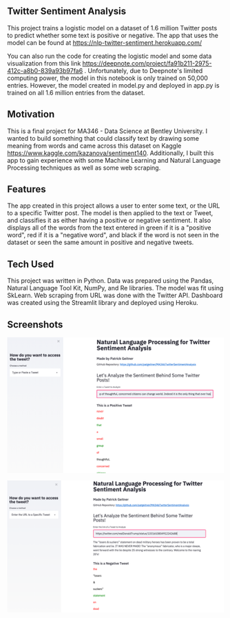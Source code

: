 ## Twitter Sentiment Analysis
This project trains a logistic model on a dataset of 1.6 million Twitter posts to predict whether some text is positive or negative. The app that uses the model can be found at https://nlp-twitter-sentiment.herokuapp.com/

You can also run the code for creating the logistic model and some data visualization from this link https://deepnote.com/project/fa91b211-2975-412c-a8b0-839a93b97fa6 . Unfortunately, due to Deepnote's limited computing power, the model in this notebook is only trained on 50,000 entries. However, the model created in model.py and deployed in app.py is trained on all 1.6 million entries from the dataset.

## Motivation
This is a final project for MA346 - Data Science at Bentley University. I wanted to build something that could classify text by drawing some meaning from words and came across this dataset on Kaggle https://www.kaggle.com/kazanova/sentiment140. Additionally, I built this app to gain experience with some Machine Learning and Natural Language Processing techniques as well as some web scraping.

## Features
The app created in this project allows a user to enter some text, or the URL to a specific Twitter post. The model is then applied to the text or Tweet, and classifies it as either having a positive or negative sentiment. It also displays all of the words from the text entered in green if it is a "positive word", red if it is a "negative word", and black if the word is not seen in the dataset or seen the same amount in positive and negative tweets.

## Tech Used
This project was written in Python. Data was prepared using the Pandas, Natural Language Tool Kit, NumPy, and Re libraries. The model was fit using SkLearn. Web scraping from URL was done with the Twitter API. Dashboard was created using the Streamlit library and deployed using Heroku. 

## Screenshots
![](/images/Screenshot.png)

![](/images/Screenshot2.png)

